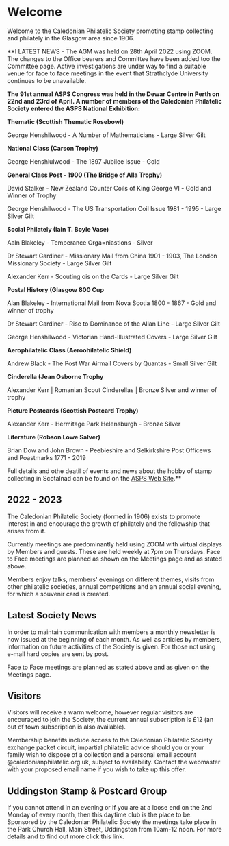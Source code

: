 # Welcome

Welcome to the Caledonian Philatelic Society promoting stamp collecting and philately in the Glasgow area since 1906.

**I LATEST NEWS - The AGM was held on 28th April 2022 using ZOOM. The changes to the Office bearers and Committee have been added too the Committee page.  Active investigations are under way to find a suitable venue for face to face meetings in the event that Strathclyde University continues to be unavailable.

**The 91st annual ASPS Congress was held in the Dewar Centre in Perth on 22nd and 23rd of April. A number of members of the Caledonian Philatelic Society entered the ASPS National Exhibition:**

**Thematic (Scottish Thematic Rosebowl)**
 
George Henshilwood - A Number of Mathematicians - Large Silver Gilt

**National Class (Carson Trophy)**

George Henshiulwood - The 1897 Jubilee Issue - Gold

**General Class Post - 1900 (The Bridge of Alla Trophy)**

David Stalker - New Zealand Counter Coils of King George VI - Gold and Winner of Trophy

George Henshilwood - The US Transportation Coil Issue 1981 - 1995 - Large Silver Gilt

**Social Philately (Iain T. Boyle Vase)**

Aaln Blakeley - Temperance Orga=niastions - Silver

Dr Stewart Gardiner - Missionary Mail from China 1901 - 1903, The London Missionary Society - Large Silver Gilt

Alexander Kerr - Scouting ois on the Cards - Large Silver Gilt

**Postal History (Glasgow 800 Cup**

Alan Blakeley - International Mail from Nova Scotia 1800 - 1867 - Gold and winner of trophy

Dr Stewart Gardiner - Rise to Dominance of the Allan Line - Large Silver Gilt

George Henshilwood - Victorian Hand-Illustrated Covers - Large Silver Gilt

**Aerophilatelic Class (Aeroohilatelic Shield)**

Andrew Black - The Post War Airmail Covers by Quantas - Small Silver Gilt

**Cinderella (Jean Osborne Trophy**

Alexander Kerr | Romanian Scout Cinderellas | Bronze Silver and winner of trophy

**Picture Postcards (Scottish Postcard Trophy)**

Alexander Kerr - Hermitage Park Helensburgh - Bronze Silver

**Literature (Robson Lowe Salver)**

Brian Dow and John Brown - Peebleshire and Selkirkshire Post Officews and Poastmarks 1771 - 2019

Full details and othe deatil of events and news about the hobby of stamp collecting in Scotalnad can be found on the [ASPS Web Site](https://www.scottishphilately.co.uk).**

## 2022 - 2023

The Caledonian Philatelic Society (formed in 1906) exists to promote interest in and encourage the growth of philately and the fellowship that arises from it.

Currently meetings are predominantly held using ZOOM with virtual displays by Members and guests. These are held weekly at 7pm on Thursdays.  Face to Face meetings are planned as shown on the Meetings page and as stated above. 

Members enjoy talks, members' evenings on different themes, visits from other philatelic societies, annual competitions and an annual social evening, for which a souvenir card is created.

## Latest Society News

In order to maintain communication with members a monthly newsletter is now issued at the beginning of each month. As well as articles by members, information on future activities of the Society is given. For those not using e-mail hard copies are sent by post.

Face to Face meetings are planned as stated above and as given on the Meetings page.

## Visitors

Visitors will receive a warm welcome, however regular visitors are encouraged to join the Society, the current annual subscription is &pound;12 (an out of town subscription is also available).

Membership benefits include access to the Caledonian Philatelic Society exchange packet circuit, impartial philatelic advice should you or your family wish to dispose of a collection and a personal email account @caledonianphilatelic.org.uk, subject to availability. Contact the webmaster with your proposed email name if you wish to take up this offer.

## Uddingston Stamp & Postcard Group

If you cannot attend in an evening or if you are at a loose end on the 2nd Monday of every month, then this daytime club is the place to be. Sponsored by the Caledonian Philatelic Society the meetings take place in the Park Church Hall, Main Street, Uddingston from 10am-12 noon. For more details and to find out more click this link.
